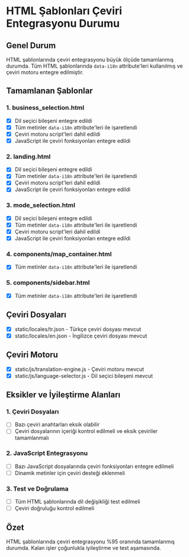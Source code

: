 # HTML Şablonları Çeviri Entegrasyonu Durumu

## Genel Durum
HTML şablonlarında çeviri entegrasyonu büyük ölçüde tamamlanmış durumda. 
Tüm HTML şablonlarında `data-i18n` attribute'leri kullanılmış ve çeviri motoru entegre edilmiştir.

## Tamamlanan Şablonlar

### 1. business_selection.html
- [x] Dil seçici bileşeni entegre edildi
- [x] Tüm metinler `data-i18n` attribute'leri ile işaretlendi
- [x] Çeviri motoru script'leri dahil edildi
- [x] JavaScript ile çeviri fonksiyonları entegre edildi

### 2. landing.html
- [x] Dil seçici bileşeni entegre edildi
- [x] Tüm metinler `data-i18n` attribute'leri ile işaretlendi
- [x] Çeviri motoru script'leri dahil edildi
- [x] JavaScript ile çeviri fonksiyonları entegre edildi

### 3. mode_selection.html
- [x] Dil seçici bileşeni entegre edildi
- [x] Tüm metinler `data-i18n` attribute'leri ile işaretlendi
- [x] Çeviri motoru script'leri dahil edildi
- [x] JavaScript ile çeviri fonksiyonları entegre edildi

### 4. components/map_container.html
- [x] Tüm metinler `data-i18n` attribute'leri ile işaretlendi

### 5. components/sidebar.html
- [x] Tüm metinler `data-i18n` attribute'leri ile işaretlendi

## Çeviri Dosyaları
- [x] static/locales/tr.json - Türkçe çeviri dosyası mevcut
- [x] static/locales/en.json - İngilizce çeviri dosyası mevcut

## Çeviri Motoru
- [x] static/js/translation-engine.js - Çeviri motoru mevcut
- [x] static/js/language-selector.js - Dil seçici bileşeni mevcut

## Eksikler ve İyileştirme Alanları

### 1. Çeviri Dosyaları
- [ ] Bazı çeviri anahtarları eksik olabilir
- [ ] Çeviri dosyalarının içeriği kontrol edilmeli ve eksik çeviriler tamamlanmalı

### 2. JavaScript Entegrasyonu
- [ ] Bazı JavaScript dosyalarında çeviri fonksiyonları entegre edilmeli
- [ ] Dinamik metinler için çeviri desteği eklenmeli

### 3. Test ve Doğrulama
- [ ] Tüm HTML şablonlarında dil değişikliği test edilmeli
- [ ] Çeviri doğruluğu kontrol edilmeli

## Özet
HTML şablonlarında çeviri entegrasyonu %95 oranında tamamlanmış durumda. 
Kalan işler çoğunlukla iyileştirme ve test aşamasında.